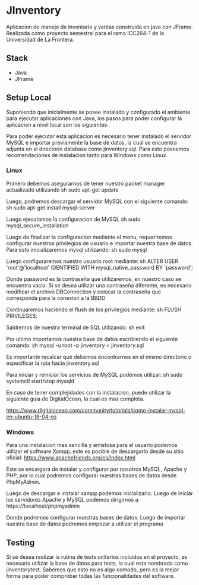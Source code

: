 # JInventory

Aplicacion de manejo de inventario y ventas construida en java con JFrame. Realizada como proyecto semestral para el ramo ICC264-1 de la Universidad de La Frontera. 

## Stack
- Java
- JFrame

## Setup Local 
Suponiendo que inicialmente se posee instalado y configurado el ambiente para ejecutar aplicaciones con Java, los pasos para poder configurar la aplicacion a nivel local son los siguientes: 

Para poder ejecutar esta aplicacion es necesario tener instalado el servidor MySQL e importar previamente la base de datos, la cual se encuentra adjunta en el directorio database como jinventory.sql. Para esto poseemos recomendaciones de instalacion tanto para Windows como Linux. 

### Linux

Primero debemos asegurarnos de tener nuestro packet manager actualizado utilizando
sh
sudo apt-get update

Luego, podremos descargar el servidor MySQL con el siguiente comando:
sh
sudo apt-get install mysql-server


Luego ejecutamos la configuracion de MySQL
sh
sudo mysql_secure_installation

Luego de finalizar la configuracion mediante el menu, requeriremos configurar nuestros privilegios de usuario e importar nuestra base de datos. Para esto inicializaremos mysql utilizando: 
sh
sudo mysql

Luego configuraremos nuestro usuario root mediante:
sh
ALTER USER 'root'@'localhost' IDENTIFIED WITH mysql_native_password BY 'password';

Donde password es la contraseña que utilizaremos, en nuestro caso se encuentra vacia. Si se desea utilizar una contraseña diferente, es necesario modificar el archivo DBConnection y colocar la contraseña que corresponda para la conexion a la BBDD

Continuaremos haciendo el flush de los privilegios mediante:
sh
FLUSH PRIVILEGES;

Saldremos de nuestra terminal de SQL utilizando:
sh
exit

Por ultimo importamos nuestra base de datos escribiendo el siguiente comando:
sh
mysql -u root -p jinventory < jinventory.sql

Es importante recalcar que debemos encontrarnos en el mismo directorio o especificar la ruta hacia jinventory.sql

Para iniciar y reiniciar los servicios de MySQL podemos utilizar:
sh
sudo systemctl start/stop mysqld

En caso de tener complejidades con la instalacion, puede utilizar la siguiente guia de DigitalOcean, la cual es mas completa. 

https://www.digitalocean.com/community/tutorials/como-instalar-mysql-en-ubuntu-18-04-es

### Windows
Para una instalacion mas sencilla y amistosa para el usuario podemos utilizar el software Xampp, este es posible de descargarlo desde su sitio oficial: https://www.apachefriends.org/es/index.html

Este se encargara de instalar y configurar por nosotros MySQL, Apache y PHP, por lo cual podremos configurar nuestras bases de datos desde PhpMyAdmin. 

Luego de descargar e instalar xampp podemos inicializarlo. Luego de iniciar los servidores Apache y MySQL podemos dirigirnos a:
https://localhost/phpmyadmin

Donde podremos configurar nuestras bases de datos. Luego de importar nuestra base de datos podremos empezar a utilizar el programa

## Testing
Si se desea realizar la rutina de tests unitarios incluidos en el proyecto, es necesario utilizar la base de datos para tests, la cual esta nombrada como jinventorytest. Sabemos que esto no es algo comodo, pero es la mejor forma para poder comprobar todas las funcionalidades del software.